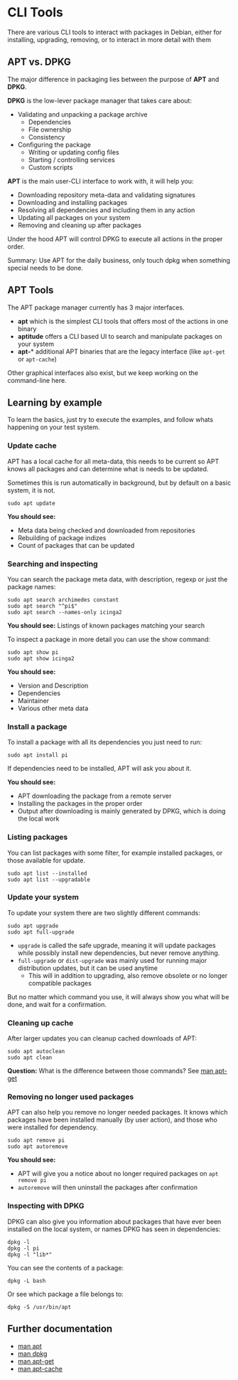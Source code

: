 CLI Tools
=========

There are various CLI tools to interact with packages in Debian, either for installing, upgrading, removing, or
to interact in more detail with them

## APT vs. DPKG

The major difference in packaging lies between the purpose of **APT** and **DPKG**.

**DPKG** is the low-lever package manager that takes care about:

* Validating and unpacking a package archive
    * Dependencies
    * File ownership
    * Consistency
* Configuring the package
    * Writing or updating config files
    * Starting / controlling services
    * Custom scripts

**APT** is the main user-CLI interface to work with, it will help you:

* Downloading repository meta-data and validating signatures
* Downloading and installing packages
* Resolving all dependencies and including them in any action
* Updating all packages on your system
* Removing and cleaning up after packages

Under the hood APT will control DPKG to execute all actions in the proper order.

Summary: Use APT for the daily business, only touch dpkg when something special needs to be done.

## APT Tools

The APT package manager currently has 3 major interfaces.

* **apt** which is the simplest CLI tools that offers most of the actions in one binary
* **aptitude** offers a CLI based UI to search and manipulate packages on your system
* **apt-*** additional APT binaries that are the legacy interface (like `apt-get` or `apt-cache`)

Other graphical interfaces also exist, but we keep working on the command-line here.

## Learning by example

To learn the basics, just try to execute the examples, and follow whats happening on your test system.

### Update cache

APT has a local cache for all meta-data, this needs to be current so APT knows all packages and can determine what
is needs to be updated.

Sometimes this is run automatically in background, but by default on a basic system, it is not.

    sudo apt update

**You should see:**

* Meta data being checked and downloaded from repositories
* Rebuilding of package indizes
* Count of packages that can be updated

### Searching and inspecting

You can search the package meta data, with description, regexp or just the package names:

    sudo apt search archimedes constant
    sudo apt search "^pi$"
    sudo apt search --names-only icinga2

**You should see:** Listings of known packages matching your search

To inspect a package in more detail you can use the show command:

    sudo apt show pi
    sudo apt show icinga2

**You should see:**

* Version and Description
* Dependencies
* Maintainer
* Various other meta data

### Install a package

To install a package with all its dependencies you just need to run:

    sudo apt install pi

If dependencies need to be installed, APT will ask you about it.

**You should see:**

* APT downloading the package from a remote server
* Installing the packages in the proper order
* Output after downloading is mainly generated by DPKG, which is doing the local work

### Listing packages

You can list packages with some filter, for example installed packages, or those available for update.

    sudo apt list --installed
    sudo apt list --upgradable

### Update your system

To update your system there are two slightly different commands:

    sudo apt upgrade
    sudo apt full-upgrade

* `upgrade` is called the safe upgrade, meaning it will update packages while possibly install new dependencies,
  but never remove anything.
* `full-upgrade` or `dist-upgrade` was mainly used for running major distribution updates, but it can be used anytime
    * This will in addition to upgrading, also remove obsolete or no longer compatible packages

But no matter which command you use, it will always show you what will be done, and wait for a confirmation.

### Cleaning up cache

After larger updates you can cleanup cached downloads of APT:

    sudo apt autoclean
    sudo apt clean

**Question:** What is the difference between those commands?
See [man apt-get](https://manpages.debian.org/stable/apt/apt-get.8.de.html)

### Removing no longer used packages

APT can also help you remove no longer needed packages. It knows which packages have been installed manually
(by user action), and those who were installed for dependency.

    sudo apt remove pi
    sudo apt autoremove

**You should see:**

* APT will give you a notice about no longer required packages on `apt remove pi`
* `autoremove` will then uninstall the packages after confirmation

### Inspecting with DPKG

DPKG can also give you information about packages that have ever been installed on the local system,
or names DPKG has seen in dependencies:

    dpkg -l
    dpkg -l pi
    dpkg -l "lib*"

You can see the contents of a package:

    dpkg -L bash

Or see which package a file belongs to:

    dpkg -S /usr/bin/apt

## Further documentation

* [man apt](https://manpages.debian.org/stable/apt/apt.8.de.html)
* [man dpkg](https://manpages.debian.org/stable/apt/dpkg.8.de.html)
* [man apt-get](https://manpages.debian.org/stable/apt/apt-get.8.de.html)
* [man apt-cache](https://manpages.debian.org/stable/apt/apt-cache.8.de.html)
